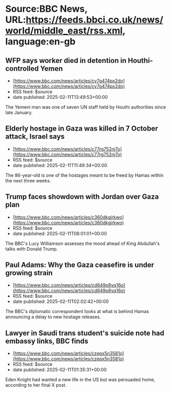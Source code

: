# Source:BBC News, URL:https://feeds.bbci.co.uk/news/world/middle_east/rss.xml, language:en-gb

## WFP says worker died in detention in Houthi-controlled Yemen
 - [https://www.bbc.com/news/articles/cy7g474px2do](https://www.bbc.com/news/articles/cy7g474px2do)
 - RSS feed: $source
 - date published: 2025-02-11T13:49:53+00:00

The Yemeni man was one of seven UN staff held by Houthi authorities since late January.

## Elderly hostage in Gaza was killed in 7 October attack, Israel says
 - [https://www.bbc.com/news/articles/c77rg752nj7o](https://www.bbc.com/news/articles/c77rg752nj7o)
 - RSS feed: $source
 - date published: 2025-02-11T11:49:34+00:00

The 86-year-old is one of the hostages meant to be freed by Hamas within the next three weeks.

## Trump faces showdown with Jordan over Gaza plan
 - [https://www.bbc.com/news/articles/c360dkgjrkwo](https://www.bbc.com/news/articles/c360dkgjrkwo)
 - RSS feed: $source
 - date published: 2025-02-11T08:01:01+00:00

The BBC's Lucy Williamson assesses the mood ahead of King Abdullah's talks with Donald Trump.

## Paul Adams: Why the Gaza ceasefire is under growing strain
 - [https://www.bbc.com/news/articles/cd649p8yq16o](https://www.bbc.com/news/articles/cd649p8yq16o)
 - RSS feed: $source
 - date published: 2025-02-11T02:02:42+00:00

The BBC's diplomatic correspondent looks at what is behind Hamas announcing a delay to new hostage releases.

## Lawyer in Saudi trans student's suicide note had embassy links, BBC finds
 - [https://www.bbc.com/news/articles/czepx5n3581o](https://www.bbc.com/news/articles/czepx5n3581o)
 - RSS feed: $source
 - date published: 2025-02-11T01:35:31+00:00

Eden Knight had wanted a new life in the US but was persuaded home, according to her final X post.

